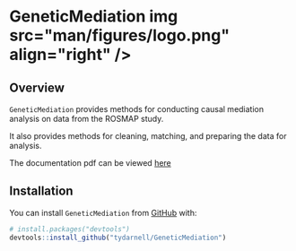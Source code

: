 
# GeneticMediation img src="man/figures/logo.png" align="right" /&gt;

## Overview

`GeneticMediation` provides methods for conducting causal mediation analysis on data from the ROSMAP study.

It also provides methods for cleaning, matching, and preparing the data for analysis.

The documentation pdf can be viewed [here](https://tydarnell.github.io/GeneticMediation_0.1.0.pdf)

## Installation

You can install `GeneticMediation` from [GitHub](https://github.com/)
with:

``` r
# install.packages("devtools")
devtools::install_github("tydarnell/GeneticMediation")
```


